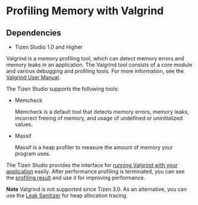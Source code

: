 # Profiling Memory with Valgrind
## Dependencies

- Tizen Studio 1.0 and Higher


Valgrind is a memory profiling tool, which can detect memory errors and memory leaks in an application. The Valgrind tool consists of a core module and various debugging and profiling tools. For more information, see the [Valgrind User Manual](http://valgrind.org/docs/manual/manual.html).

The Tizen Studio supports the following tools:

- Memcheck

  Memcheck is a default tool that detects memory errors, memory leaks, incorrect freeing of memory, and usage of undefined or uninitialized values.

- Massif

  Massif is a heap profiler to measure the amount of memory your program uses.

The Tizen Studio provides the interface for [running Valgrind with your application](../../../org.tizen.training/html/native/process/performance_n.htm#running_valgrind) easily. After performance profiling is terminated, you can see the [profiling result](../../../org.tizen.training/html/native/process/performance_n.htm#valgrind_result) and use it for improving performance.

**Note**
Valgrind is not supported since Tizen 3.0. As an alternative, you can use the [Leak Sanitizer](../common-tools/da-memory.md#leaks) for heap allocation tracing.